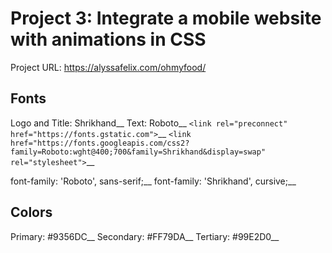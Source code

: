 # Project 3: Integrate a mobile website with animations in CSS
Project URL: https://alyssafelix.com/ohmyfood/


## Fonts
Logo and Title: Shrikhand__
Text:           Roboto__
`<link rel="preconnect" href="https://fonts.gstatic.com">`__
`<link href="https://fonts.googleapis.com/css2?family=Roboto:wght@400;700&family=Shrikhand&display=swap" rel="stylesheet">`__

font-family: 'Roboto', sans-serif;__
font-family: 'Shrikhand', cursive;__


## Colors
Primary:   #9356DC__
Secondary: #FF79DA__
Tertiary:  #99E2D0__
